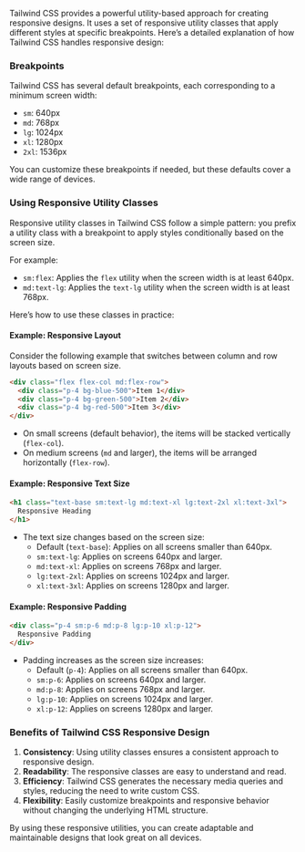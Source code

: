 Tailwind CSS provides a powerful utility-based approach for creating responsive designs. It uses a set of responsive utility classes that apply different styles at specific breakpoints. Here’s a detailed explanation of how Tailwind CSS handles responsive design:

### Breakpoints

Tailwind CSS has several default breakpoints, each corresponding to a minimum screen width:

- `sm`: 640px
- `md`: 768px
- `lg`: 1024px
- `xl`: 1280px
- `2xl`: 1536px

You can customize these breakpoints if needed, but these defaults cover a wide range of devices.

### Using Responsive Utility Classes

Responsive utility classes in Tailwind CSS follow a simple pattern: you prefix a utility class with a breakpoint to apply styles conditionally based on the screen size. 

For example:
- `sm:flex`: Applies the `flex` utility when the screen width is at least 640px.
- `md:text-lg`: Applies the `text-lg` utility when the screen width is at least 768px.

Here’s how to use these classes in practice:

#### Example: Responsive Layout

Consider the following example that switches between column and row layouts based on screen size.

```html
<div class="flex flex-col md:flex-row">
  <div class="p-4 bg-blue-500">Item 1</div>
  <div class="p-4 bg-green-500">Item 2</div>
  <div class="p-4 bg-red-500">Item 3</div>
</div>
```

- On small screens (default behavior), the items will be stacked vertically (`flex-col`).
- On medium screens (`md` and larger), the items will be arranged horizontally (`flex-row`).

#### Example: Responsive Text Size

```html
<h1 class="text-base sm:text-lg md:text-xl lg:text-2xl xl:text-3xl">
  Responsive Heading
</h1>
```

- The text size changes based on the screen size:
  - Default (`text-base`): Applies on all screens smaller than 640px.
  - `sm:text-lg`: Applies on screens 640px and larger.
  - `md:text-xl`: Applies on screens 768px and larger.
  - `lg:text-2xl`: Applies on screens 1024px and larger.
  - `xl:text-3xl`: Applies on screens 1280px and larger.

#### Example: Responsive Padding

```html
<div class="p-4 sm:p-6 md:p-8 lg:p-10 xl:p-12">
  Responsive Padding
</div>
```

- Padding increases as the screen size increases:
  - Default (`p-4`): Applies on all screens smaller than 640px.
  - `sm:p-6`: Applies on screens 640px and larger.
  - `md:p-8`: Applies on screens 768px and larger.
  - `lg:p-10`: Applies on screens 1024px and larger.
  - `xl:p-12`: Applies on screens 1280px and larger.

### Benefits of Tailwind CSS Responsive Design

1. **Consistency**: Using utility classes ensures a consistent approach to responsive design.
2. **Readability**: The responsive classes are easy to understand and read.
3. **Efficiency**: Tailwind CSS generates the necessary media queries and styles, reducing the need to write custom CSS.
4. **Flexibility**: Easily customize breakpoints and responsive behavior without changing the underlying HTML structure.

By using these responsive utilities, you can create adaptable and maintainable designs that look great on all devices.